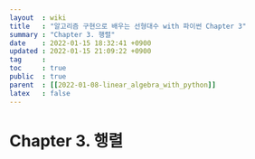 ```yaml
---
layout  : wiki
title   : "알고리즘 구현으로 배우는 선형대수 with 파이썬 Chapter 3"
summary : "Chapter 3. 행렬"
date    : 2022-01-15 18:32:41 +0900
updated : 2022-01-15 21:09:22 +0900
tag     : 
toc     : true
public  : true
parent  : [[2022-01-08-linear_algebra_with_python]]
latex   : false
---
```


# Chapter 3. 행렬

